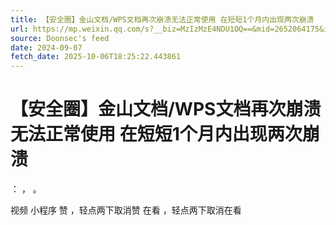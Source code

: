 ```yaml
---
title: 【安全圈】金山文档/WPS文档再次崩溃无法正常使用 在短短1个月内出现两次崩溃
url: https://mp.weixin.qq.com/s?__biz=MzIzMzE4NDU1OQ==&mid=2652064175&idx=1&sn=1505bd34b76111c51323710ffe4be17b
source: Doonsec's feed
date: 2024-09-07
fetch_date: 2025-10-06T18:25:22.443861
---
```


# 【安全圈】金山文档/WPS文档再次崩溃无法正常使用 在短短1个月内出现两次崩溃

：
，
。

视频
小程序
赞
，轻点两下取消赞
在看
，轻点两下取消在看